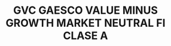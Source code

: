 ---
layout: fund
title: GVC GAESCO VALUE MINUS GROWTH MARKET NEUTRAL FI CLASE A
isin: ES0164838007
---